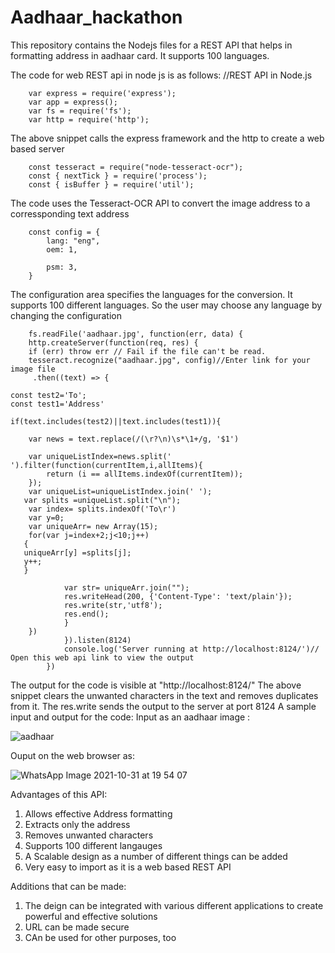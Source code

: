 # Aadhaar_hackathon
This repository contains the Nodejs files for a REST API that helps in formatting address in aadhaar card. 
It supports 100 languages.


The code for web REST api in node js is as follows:
 //REST API  in Node.js
 
 

		var express = require('express'); 
		var app = express();
		var fs = require('fs'); 
		var http = require('http');



The above snippet calls the express framework and 
the http to create a web based server



		const tesseract = require("node-tesseract-ocr");
		const { nextTick } = require('process');
		const { isBuffer } = require('util');


The code uses the Tesseract-OCR API to convert the image address to
a corressponding text address

		const config = {
			lang: "eng",
			oem: 1,

			psm: 3,
		}

The configuration area specifies the languages for the conversion. It supports 100 different
languages. So the user may choose any language by changing the configuration




		fs.readFile('aadhaar.jpg', function(err, data) {
		http.createServer(function(req, res) {
		if (err) throw err // Fail if the file can't be read.
		tesseract.recognize("aadhaar.jpg", config)//Enter link for your image file
		 .then((text) => {
    
    const test2='To';
    const test1='Address'
    
    if(text.includes(test2)||text.includes(test1)){
    
        var news = text.replace(/(\r?\n)\s*\1+/g, '$1')
      
        var uniqueListIndex=news.split(' ').filter(function(currentItem,i,allItems){
            return (i == allItems.indexOf(currentItem));
        });
        var uniqueList=uniqueListIndex.join(' ');
       var splits =uniqueList.split("\n");
        var index= splits.indexOf('To\r')
        var y=0;
        var uniqueArr= new Array(15);
        for(var j=index+2;j<10;j++)
       {
       uniqueArr[y] =splits[j];
       y++;
       }
      
				var str= uniqueArr.join("");
				res.writeHead(200, {'Content-Type': 'text/plain'});
				res.write(str,'utf8');
				res.end();
				}
		})
				}).listen(8124)
				console.log('Server running at http://localhost:8124/')// Open this web api link to view the output
			})

  The output for the code is visible at "http://localhost:8124/"
  The above snippet clears the unwanted characters in the text and removes duplicates from it. 
   The res.write sends the output to the server at port 8124
  A sample input and output for the code:
  Input as an aadhaar image :
  
  
  ![aadhaar](https://user-images.githubusercontent.com/91767610/139588050-6bcd38e2-681e-4ad1-8683-7481f5818659.jpg)
		
		
 Ouput on the web
 browser as:
 
 ![WhatsApp Image 2021-10-31 at 19 54 07](https://user-images.githubusercontent.com/91767610/139588204-42004f2f-c421-447a-bbad-98fd4fad8e22.jpeg)
		
		
Advantages of this API:
1. Allows effective Address formatting
2. Extracts only the address
3. Removes unwanted characters
4. Supports 100 different langauges
5. A Scalable design as a number of different things can be added
6. Very easy to import as it is a web based REST API

Additions that can be made:
1. The deign can be integrated with various different applications to create powerful and effective solutions
2.  URL can be made secure 
3.  CAn be used for other purposes, too


